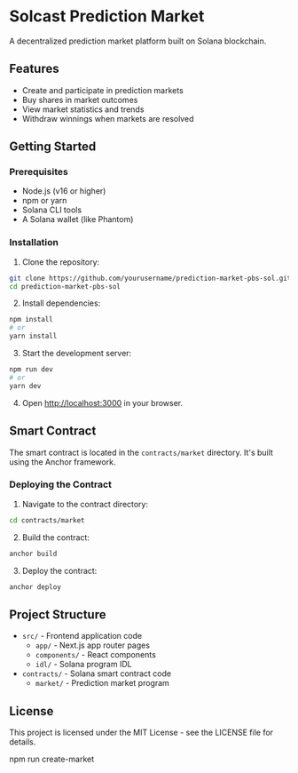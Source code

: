 # Solcast Prediction Market

A decentralized prediction market platform built on Solana blockchain.

## Features

- Create and participate in prediction markets
- Buy shares in market outcomes
- View market statistics and trends
- Withdraw winnings when markets are resolved

## Getting Started

### Prerequisites

- Node.js (v16 or higher)
- npm or yarn
- Solana CLI tools
- A Solana wallet (like Phantom)

### Installation

1. Clone the repository:

```bash
git clone https://github.com/yourusername/prediction-market-pbs-sol.git
cd prediction-market-pbs-sol
```

2. Install dependencies:

```bash
npm install
# or
yarn install
```

3. Start the development server:

```bash
npm run dev
# or
yarn dev
```

4. Open [http://localhost:3000](http://localhost:3000) in your browser.

## Smart Contract

The smart contract is located in the `contracts/market` directory. It's built using the Anchor framework.

### Deploying the Contract

1. Navigate to the contract directory:

```bash
cd contracts/market
```

2. Build the contract:

```bash
anchor build
```

3. Deploy the contract:

```bash
anchor deploy
```

## Project Structure

- `src/` - Frontend application code
  - `app/` - Next.js app router pages
  - `components/` - React components
  - `idl/` - Solana program IDL
- `contracts/` - Solana smart contract code
  - `market/` - Prediction market program

## License

This project is licensed under the MIT License - see the LICENSE file for details.

npm run create-market <marketId> <optionA> <optionB> <endTime> <title> <description>

Parameters:

marketId: Unique identifier for the market (no spaces, use hyphens)
optionA: Text for the "Yes" option
optionB: Text for the "No" option
endTime: When the market will end (can be UNIX timestamp or date string like "2025-12-31")
title: Title of the market
description: Detailed description of the market conditions

example:

npm run create-market btc-100k-2025 "Yes" "No" "2025-12-31" "Will BTC exceed $100K in 2025?" "This market resolves to YES if the price of Bitcoin exceeds $100,000 USD at any point during 2025 according to Coinbase."

Token Creation via SPL
Yes, the contract does create the option tokens directly using the SPL token program. Here's how it works:

Token Creation: In the create_market instruction, the contract creates two SPL tokens:

One for the "YES" option (token_a_mint)
One for the "NO" option (token_b_mint)

Token Mint Authority: The mint authority for both tokens is a Program Derived Address (PDA) controlled by the Solcast program. This ensures that only the program can mint new tokens.
Token Minting: When a user buys shares, the contract:

Transfers the user's SOL (or other token) to the market's escrow account
Mints the corresponding option tokens (YES or NO) to the user's token account

Token Management: The contract keeps track of all shares and maintains the relationship between option tokens and market outcomes.

deploy contract:

anchor deploy --provider.cluster devnet

Deployed Contract:
Program Id: 7xMuyXtTipSYeTWb4esdnXyVrs63FeDp7RaEjRzvYUQS

Signature: 2HoCUmwMc9HtMMYD95tNMofXxe4wytK2VSuATbNJjZsaTFA28HXiAUEfKsPYvgGcAcE4n6H4XFrfYi2wVfSTztQ3

Make script executable:

chmod +x create-market.sh

anchor call create_market \
 --args '{"id":"market1", "options":["Yes", "No"], "end_time":"1714983467", "buy_token":"4zMMC9srt5Ri5X14GAgXhaHii3GnPAEERYPJgZJDncDU", "banner_url":"https://example.com/banner.jpg", "description":"Will BTC hit 100k in 2025?", "title":"BTC 100k", "end_time_string":"Dec 31, 2025", "start_time_string":"Jan 1, 2025", "resolution_source":"CoinGecko"}' \
 --program-id 7xMuyXtTipSYeTWb4esdnXyVrs63FeDp7RaEjRzvYUQS

ANCHOR_PROVIDER_URL=https://api.devnet.solana.com ANCHOR_WALLET=~/.config/solana/id.json yarn deploy

Market creation: https://explorer.solana.com/tx/XPHjaLxnKRbX1JCJABV8FaqirgWZqhCAMwVhWszaYicFbhdCjPTtVmjF7vGzWe5Maik6uCQKni7SJiQAxmeR25e?cluster=devnet

Market account: 76czyTVwN2FaydgGbVWghKPGHgHvWxPyKiUW6ktC9XY8
Token A mint: DB29TjxUTHD8pGTk3kDycUYZHhc5kAk1FTNBPN9QXdTD
Token B mint: EVLo3ebhbfN4GN8TvgSQLxLnZxXPztzHKZsLAk8Z1L9q
Market authority: 8XnqwsHUeajDbJio9Au7u8yEoxfvvsNW5j7pQGy5cmWh
